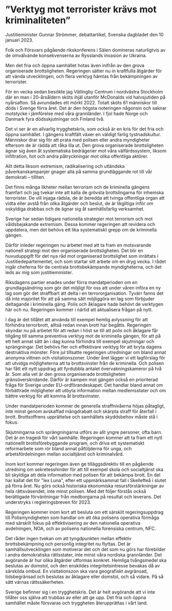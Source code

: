 # ”Verktyg mot terrorister krävs mot kriminaliteten”

Justitieminister Gunnar Strömmer, debattartikel, Svenska dagbladet den 10 januari 2023.

Folk och Försvars pågående rikskonferens i Sälen domineras naturligtvis av de omvälvande konsekvenserna av Rysslands invasion av Ukraina.

Men det fria och öppna samhället hotas även inifrån av den grova organiserade brottsligheten. Regeringen sätter nu in kraftfulla åtgärder för att vända utvecklingen, och flera verktyg hämtas från bekämpningen av terrorister.

För en vecka sedan besökte jag Vällingby Centrum i nordvästra Stockholm där en man i 20-årsåldern sköts ihjäl utanför McDonalds vid halvsjutiden på nyårsafton. Så avrundades ett mörkt 2022. Totalt sköts 61 människor till döds i Sverige förra året. Det är den högsta noteringen någonsin och saknar motstycke i jämförelse med våra grannländer. I fjol hade Norge och Danmark fyra dödsskjutningar och Finland två.

Det vi ser är en allvarlig trygghetskris, som också är en kris för det fria och öppna samhället. I gängens kraftfält växer en väldigt farlig tystnadskultur. Människor drar sig för att prata med polisen eller andra myndigheter eftersom de är rädda att råka illa ut. Den grova organiserade brottsligheten ägnar sig även åt systematiska bedrägerier mot våra välfärdssystem, liksom infiltration, hot och andra påtryckningar mot olika offentliga aktörer.

Allt detta liksom extremism, radikalisering och utländska påverkanskampanjer gnager alla på samma grundläggande rot till vår demokrati – tilliten.

Det finns många likheter mellan terrorism och de kriminella gängens framfart och jag tvekar inte att kalla de grövsta brottslingarna för inhemska terrorister. De vill injaga rädsla, de är beredda att tvinga offentliga organ att vidta eller avstå från olika åtgärder och beslut, de är likgiltiga inför om oskyldiga drabbas och de ägnar sig åt samhällsfarlig verksamhet.

Sverige har sedan tidigare nationella strategier mot terrorism och mot våldsbejakande extremism. Dessa kommer regeringen att revidera och uppdatera, men det behövs ett lika systematiskt grepp om de kriminella gängen.

Därför inleder regeringen nu arbetet med att ta fram en motsvarande nationell strategi mot den organiserade brottsligheten. Det blir en huvuduppgift för det nya råd mot organiserad brottslighet som inrättats i Justitiedepartementet, och som startar sitt arbete om en dryg vecka. I rådet ingår cheferna för de centrala brottsbekämpande myndigheterna, och det leds av mig som justitieminister.

Riksdagens partier enades under förra mandatperioden om en grundlagsändring som gör det möjligt för oss att under våren införa en ny lag som gör det straffbart att delta i en terrororganisation. Tyvärr fanns det då inte majoritet för att på samma sätt möjliggöra en lag som förbjuder deltagande i kriminella gäng. Polis och åklagare hade behövt de verktygen här och nu. Regeringen kommer i närtid att aktualisera frågan på nytt.

I dag är det tillåtet att använda till exempel hemlig avlyssning för att förhindra terrorbrott, alltså redan innan brott har begåtts. Regeringen skyndar nu på arbetet för att redan i höst se till att polis och åklagare får tillgång till samma preventiva verktyg mot de kriminella gängen, för att på ett helt annat sätt än i dag kunna förhindra till exempel skjutningar och sprängningar. Det behövs fler och effektivare verktyg för att bryta dagens destruktiva mönster. Före jul tillsatte regeringen utredningar om bland annat anonyma vittnen och visitationszoner. Under året lägger vi ett lagförslag för att utvidga möjligheterna att ta brottsvinster från de kriminella. Och polisen har fått ett nytt uppdrag att fyrdubbla antalet övervakningskameror på två år. Som alla vet är den grova organiserade brottsligheten gränsöverskridande. Därför är kampen mot gängen också en prioriterad fråga för Sverige under EU-ordförandeskapet. Det handlar bland annat om förbättrade möjligheter att utbyta information mellan medlemsstater och om bättre verktyg för att komma åt brottsvinster.

Under mandatperioden kommer de generella straffnivåerna höjas påtagligt, inte minst genom avskaffad mängdrabatt och skärpta straff för återfall i brott. Brottsoffrens upprättelse och samhällets skyddsbehov måste stå i fokus.

Skjutningarna och sprängningarna utförs av allt yngre personer, ofta barn. Det är en tragedi för vårt samhälle. Regeringen kommer att ta fram ett nytt nationellt brottsförebyggande program, och driva ett systematiskt reformarbete som rör bland annat påföljderna för unga, och arbetsfördelningen mellan socialtjänst och kriminalvård.

Inom kort kommer regeringen även ge tilläggsdirektiv till en pågående utredning om sekretesshinder för att till exempel skola och socialtjänst ska bli skyldiga att dela information med polisen för att bekämpa brott. En del har kallat det för "lex Luna", efter ett uppmärksammat fall i Skellefteå i slutet på förra året. Nu görs också historiska ekonomiska resursförstärkningar av hela rättsväsendet, inte minst polisen. Med det följer förstås också berättigade förväntningar från medborgarna på resultat och leverans. Det understryks i regleringsbreven för 2023.

Regeringen kommer inom kort att besluta om ett särskilt regeringsuppdrag till Polismyndigheten som handlar om att öka polisens operativa förmåga med särskilt fokus på effektivisering av den nationella operativa avdelningen, NOA, och av polisens nationella forensiska centrum, NFC.

Det råder ingen tvekan om att tyngdpunkten mellan effektiv brottsbekämpning och personlig integritet nu flyttas. Det är samhällsutvecklingen som motiverar det och det som nu görs har förebilder i andra demokratiska rättsstater, inte minst våra nordiska grannländer. Det avgörande är hur olika åtgärder utformas konkret. Hemliga tvångsmedel ska beslutas av domstol, och den enskildes integritetsintresse bevakas då av särskilda ombud. En visitationszon ska vara geografiskt avgränsad, tidsbegränsad och beslutas av åklagare eller domstol, och så vidare. På så sätt värnas rättssäkerheten.

Sverige befinner sig i en trygghetskris. Det är helt avgörande att vi inte tillåter oss själva att trubbas av eller att ge upp. Det fria och öppna samhället måste försvaras och tryggheten återupprättas i vårt land.

